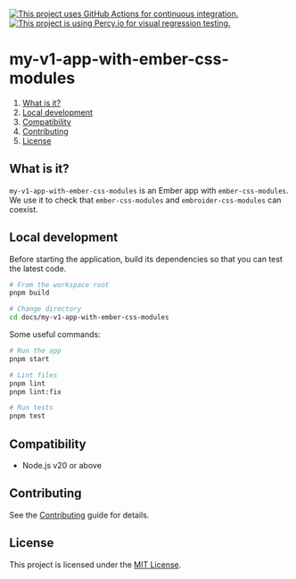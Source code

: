 [![This project uses GitHub Actions for continuous integration.](https://github.com/ijlee2/embroider-css-modules/actions/workflows/ci.yml/badge.svg)](https://github.com/ijlee2/embroider-css-modules/actions/workflows/ci.yml)
[![This project is using Percy.io for visual regression testing.](https://percy.io/static/images/percy-badge.svg)](https://percy.io/Isaac/embroider-css-modules)

# my-v1-app-with-ember-css-modules

1. [What is it?](#what-is-it)
1. [Local development](#local-development)
1. [Compatibility](#compatibility)
1. [Contributing](#contributing)
1. [License](#license)


## What is it?

`my-v1-app-with-ember-css-modules` is an Ember app with `ember-css-modules`. We use it to check that `ember-css-modules` and `embroider-css-modules` can coexist.


## Local development

Before starting the application, build its dependencies so that you can test the latest code.

```sh
# From the workspace root
pnpm build

# Change directory
cd docs/my-v1-app-with-ember-css-modules
```

Some useful commands:

```sh
# Run the app
pnpm start

# Lint files
pnpm lint
pnpm lint:fix

# Run tests
pnpm test
```


## Compatibility

- Node.js v20 or above


## Contributing

See the [Contributing](../../CONTRIBUTING.md) guide for details.


## License

This project is licensed under the [MIT License](../../LICENSE.md).
